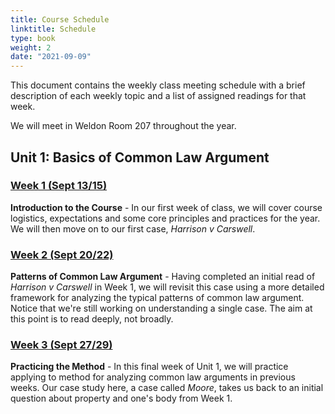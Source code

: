 ```yaml
---
title: Course Schedule
linktitle: Schedule
type: book
weight: 2
date: "2021-09-09"
---
```


This document contains the weekly class meeting schedule with a brief description of each weekly topic and a list of assigned readings for that week.

We will meet in Weldon Room 207 throughout the year. 

## Unit 1: Basics of Common Law Argument

### [Week 1 (Sept 13/15)](../../readings/week1)

**Introduction to the Course** - In our first week of class, we will cover course logistics, expectations and some core principles and practices for the year. We will then move on to our first case, *Harrison v Carswell*. 

### [Week 2 (Sept 20/22)](../../readings/week2)

**Patterns of Common Law Argument** -  Having completed an initial read of *Harrison v Carswell* in Week 1, we will revisit this case using a more detailed framework for analyzing the typical patterns of common law argument. Notice that we're still working on understanding a single case. The aim at this point is to read deeply, not broadly.

### [Week 3 (Sept 27/29)](../../readings/week3)

**Practicing the Method** - In this final week of Unit 1, we will practice applying to method for analyzing common law arguments in previous weeks. Our case study here, a case called *Moore*, takes us back to an initial question about property and one's body from Week 1.
 

